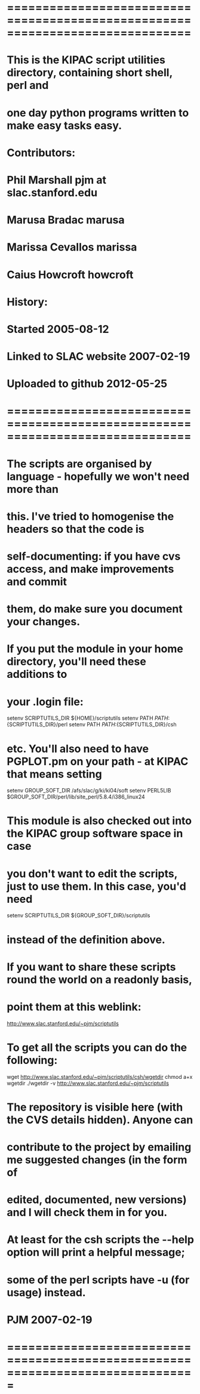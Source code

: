 # ==============================================================================
#
# This is the KIPAC script utilities directory, containing short shell, perl and
# one day python programs written to make easy tasks easy.
#
# Contributors:
#     Phil Marshall     pjm at slac.stanford.edu
#     Marusa Bradac     marusa
#     Marissa Cevallos  marissa
#     Caius Howcroft    howcroft
#
# History:
#     Started 2005-08-12
#     Linked to SLAC website 2007-02-19
#     Uploaded to github 2012-05-25
#
# ==============================================================================
#
# The scripts are organised by language - hopefully we won't need more than
# this. I've tried to homogenise the headers so that the code is
# self-documenting: if you have cvs access, and make improvements and commit
# them, do make sure you document your changes.
#
# If you put the module in your home directory, you'll need these additions to
# your .login file:

setenv SCRIPTUTILS_DIR ${HOME}/scriptutils
setenv PATH ${PATH}:${SCRIPTUTILS_DIR}/perl
setenv PATH ${PATH}:${SCRIPTUTILS_DIR}/csh

# etc. You'll also need to have PGPLOT.pm on your path - at KIPAC that means setting

setenv GROUP_SOFT_DIR /afs/slac/g/ki/ki04/soft
setenv PERL5LIB $GROUP_SOFT_DIR/perl/lib/site_perl/5.8.4/i386_linux24

# This module is also checked out into the KIPAC group software space in case
# you don't want to edit the scripts, just to use them. In this case, you'd need

setenv SCRIPTUTILS_DIR ${GROUP_SOFT_DIR}/scriptutils

# instead of the definition above.
#
# If you want to share these scripts round the world on a readonly basis,
# point them at this weblink:

http://www.slac.stanford.edu/~pjm/scriptutils

# To get all the scripts you can do the following:

wget http://www.slac.stanford.edu/~pjm/scriptutils/csh/wgetdir
chmod a+x wgetdir 
./wgetdir -v  http://www.slac.stanford.edu/~pjm/scriptutils

# The repository is visible here (with the CVS details hidden). Anyone can
# contribute to the project by emailing me suggested changes (in the form of
# edited, documented, new versions) and I will check them in for you.
#
# At least for the csh scripts the --help option will print a helpful message;
# some of the perl scripts have -u (for usage) instead.
#
#
# PJM 2007-02-19
# ===============================================================================
